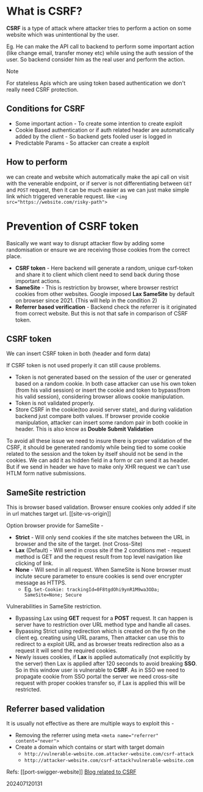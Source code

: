 # What is CSRF?
**CSRF** is a type of attack where attacker tries to perform a action on some website which was unintentional by the user.

Eg. He can make the API call to backend to perform some important action (like change email, transfer money etc) while using the auth session of the user.
So backend consider him as the real user and perform the action.

> [!note]
> For stateless Apis which are using token based authentication we don't really need CSRF protection.

## Conditions for CSRF
- Some important action - To create some intention to create exploit
- Cookie Based authentication or if auth related header are automatically added by the client - So backend gets fooled user is logged in
- Predictable Params - So attacker can create a exploit

## How to perform
we can create and website which automatically make the api call on visit with the venerable endpoint, or if server is not differentiating between `GET` and `POST` request, then it can be much easier as we can just make simple link which triggered venerable request. like `<img src="https://website.com/risky-path">`

# Prevention of CSRF token
Basically we want way to disrupt attacker flow by adding some randomisation or ensure we are receiving those cookies from the correct place.
- **CSRF token** - Here backend will generate a random, unique csrf-token and share it to client which client need to send back during those important actions.
- **SameSite** - This is restriction by browser, where browser restrict cookies from other websites. Google imposed **Lax SameSite** by default on browser since 2021. (This will help in the condition 2)
- **Referrer based verification** - Backend check the referrer is it originated from correct website. But this is not that safe in comparison of CSRF token.

## CSRF token
We can insert CSRF token in both (header and form data)

If CSRF token is not used properly it can still cause problems.
- Token is not generated based on the session of the user or generated based on a random cookie. In both case attacker can use his own token (from his valid session) or insert the cookie and token to bypass(from his valid session), considering browser allows cookie manipulation.
- Token is not validated properly.
- Store CSRF in the cookie(too avoid server state), and during validation backend just compare both values. If browser provide cookie manipulation, attacker can insert some random pair in both cookie in header. This is also know as **Double Submit Validation**

To avoid all these issue we need to insure there is proper validation of the CSRF, it should be generated randomly while being tied to some cookie related to the session and the token by itself should not be send in the cookies. We can add it as hidden field in a form or can send it as header. But if we send in header we have to make only XHR request we can't use HTLM form native submissions.

## SameSite restriction
This is browser based validation. Browser ensure cookies only added if site in url matches target url. [[site-vs-origin]]

Option browser provide for SameSite -
- **Strict** - Will only send cookies if the site matches between the URL in browser and the site of the target. (not Cross-Site)
- **Lax** (Default) - Will send in cross site if the 2 conditions met - request method is GET and the request result from top level navigation like clicking of link.
- **None** - Will send in all request. When SameSite is None browser must inclute secure parameter to ensure cookies is send over encrypter message as HTTPS.
    - Eg. `Set-Cookie: trackingId=0F8tgdOhi9ynR1M9wa3ODa; SameSite=None; Secure`

Vulnerabilities in SameSite restriction.
- Bypassing Lax using **GET** request for a **POST** request. It can happen is server have to restriction over URL method type and handle all cases.
- Bypassing Strict using redirection which is created on the fly on the client eg. creating using URL params, Then attacker can use this to redirect to a exploit URL and as browser treats redirection also as a request it will send the required cookies.
- Newly issues cookies, if **Lax** is applied automatically (not explicitly by the server) then Lax is applied after 120 seconds to avoid breaking **SSO**. So in this window user is vulnerable to **CSRF**. As in SSO we need to propagate cookie from SSO portal the server we need cross-site request with proper cookies transfer so, if Lax is applied this will be restricted.

## Referrer based validation
It is usually not effective as there are multiple ways to exploit this - 
- Removing the referrer using meta `<meta name="referrer" content="never">`
- Create a domain which contains or start with target domain
    - `http://vulnerable-website.com.attacker-website.com/csrf-attack`
    - `http://attacker-website.com/csrf-attack?vulnerable-website.com`

Refs: 
[[port-swigger-website]]
[Blog related to CSRF](https://portswigger.net/web-security/csrf#what-is-csrf)


202407120131
